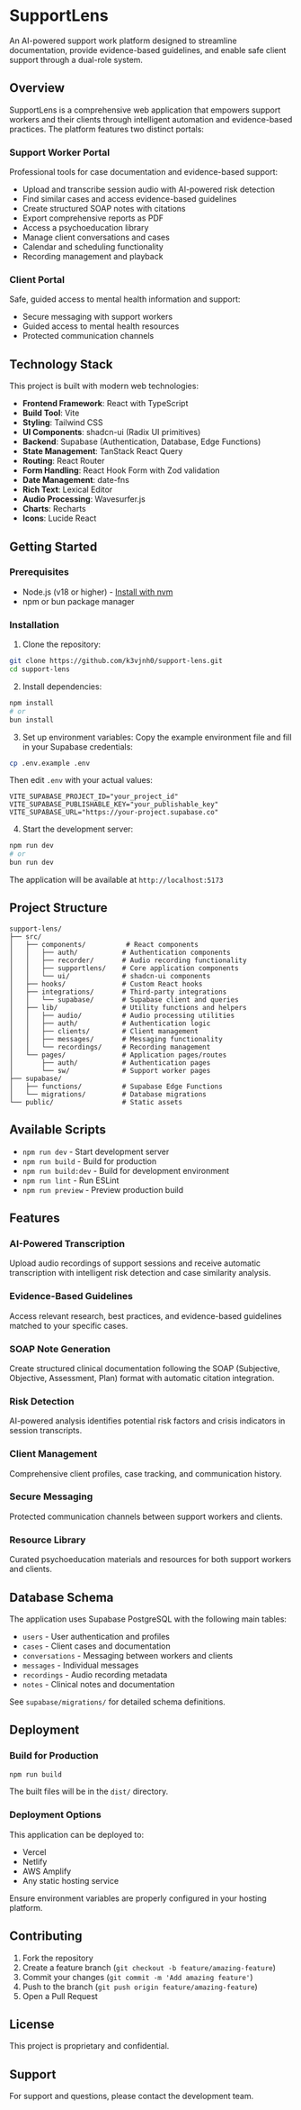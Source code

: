 # SupportLens

An AI-powered support work platform designed to streamline documentation, provide evidence-based guidelines, and enable safe client support through a dual-role system.

## Overview

SupportLens is a comprehensive web application that empowers support workers and their clients through intelligent automation and evidence-based practices. The platform features two distinct portals:

### Support Worker Portal
Professional tools for case documentation and evidence-based support:
- Upload and transcribe session audio with AI-powered risk detection
- Find similar cases and access evidence-based guidelines
- Create structured SOAP notes with citations
- Export comprehensive reports as PDF
- Access a psychoeducation library
- Manage client conversations and cases
- Calendar and scheduling functionality
- Recording management and playback

### Client Portal
Safe, guided access to mental health information and support:
- Secure messaging with support workers
- Guided access to mental health resources
- Protected communication channels

## Technology Stack

This project is built with modern web technologies:

- **Frontend Framework**: React with TypeScript
- **Build Tool**: Vite
- **Styling**: Tailwind CSS
- **UI Components**: shadcn-ui (Radix UI primitives)
- **Backend**: Supabase (Authentication, Database, Edge Functions)
- **State Management**: TanStack React Query
- **Routing**: React Router
- **Form Handling**: React Hook Form with Zod validation
- **Date Management**: date-fns
- **Rich Text**: Lexical Editor
- **Audio Processing**: Wavesurfer.js
- **Charts**: Recharts
- **Icons**: Lucide React

## Getting Started

### Prerequisites

- Node.js (v18 or higher) - [Install with nvm](https://github.com/nvm-sh/nvm#installing-and-updating)
- npm or bun package manager

### Installation

1. Clone the repository:
```bash
git clone https://github.com/k3vjnh0/support-lens.git
cd support-lens
```

2. Install dependencies:
```bash
npm install
# or
bun install
```

3. Set up environment variables:
Copy the example environment file and fill in your Supabase credentials:
```bash
cp .env.example .env
```
Then edit `.env` with your actual values:
```env
VITE_SUPABASE_PROJECT_ID="your_project_id"
VITE_SUPABASE_PUBLISHABLE_KEY="your_publishable_key"
VITE_SUPABASE_URL="https://your-project.supabase.co"
```

4. Start the development server:
```bash
npm run dev
# or
bun run dev
```

The application will be available at `http://localhost:5173`

## Project Structure

```
support-lens/
├── src/
│   ├── components/          # React components
│   │   ├── auth/           # Authentication components
│   │   ├── recorder/       # Audio recording functionality
│   │   ├── supportlens/    # Core application components
│   │   └── ui/             # shadcn-ui components
│   ├── hooks/              # Custom React hooks
│   ├── integrations/       # Third-party integrations
│   │   └── supabase/       # Supabase client and queries
│   ├── lib/                # Utility functions and helpers
│   │   ├── audio/          # Audio processing utilities
│   │   ├── auth/           # Authentication logic
│   │   ├── clients/        # Client management
│   │   ├── messages/       # Messaging functionality
│   │   └── recordings/     # Recording management
│   └── pages/              # Application pages/routes
│       ├── auth/           # Authentication pages
│       └── sw/             # Support worker pages
├── supabase/
│   ├── functions/          # Supabase Edge Functions
│   └── migrations/         # Database migrations
└── public/                 # Static assets
```

## Available Scripts

- `npm run dev` - Start development server
- `npm run build` - Build for production
- `npm run build:dev` - Build for development environment
- `npm run lint` - Run ESLint
- `npm run preview` - Preview production build

## Features

### AI-Powered Transcription
Upload audio recordings of support sessions and receive automatic transcription with intelligent risk detection and case similarity analysis.

### Evidence-Based Guidelines
Access relevant research, best practices, and evidence-based guidelines matched to your specific cases.

### SOAP Note Generation
Create structured clinical documentation following the SOAP (Subjective, Objective, Assessment, Plan) format with automatic citation integration.

### Risk Detection
AI-powered analysis identifies potential risk factors and crisis indicators in session transcripts.

### Client Management
Comprehensive client profiles, case tracking, and communication history.

### Secure Messaging
Protected communication channels between support workers and clients.

### Resource Library
Curated psychoeducation materials and resources for both support workers and clients.

## Database Schema

The application uses Supabase PostgreSQL with the following main tables:
- `users` - User authentication and profiles
- `cases` - Client cases and documentation
- `conversations` - Messaging between workers and clients
- `messages` - Individual messages
- `recordings` - Audio recording metadata
- `notes` - Clinical notes and documentation

See `supabase/migrations/` for detailed schema definitions.

## Deployment

### Build for Production

```bash
npm run build
```

The built files will be in the `dist/` directory.

### Deployment Options

This application can be deployed to:
- Vercel
- Netlify
- AWS Amplify
- Any static hosting service

Ensure environment variables are properly configured in your hosting platform.

## Contributing

1. Fork the repository
2. Create a feature branch (`git checkout -b feature/amazing-feature`)
3. Commit your changes (`git commit -m 'Add amazing feature'`)
4. Push to the branch (`git push origin feature/amazing-feature`)
5. Open a Pull Request

## License

This project is proprietary and confidential.

## Support

For support and questions, please contact the development team.
